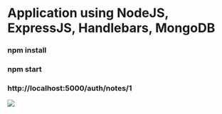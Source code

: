 # Application using NodeJS, ExpressJS, Handlebars, MongoDB

### npm install
### npm start
### http://localhost:5000/auth/notes/1


![](https://media.giphy.com/media/L3Ju6OA1EHB5v6PS6D/giphy.gif)